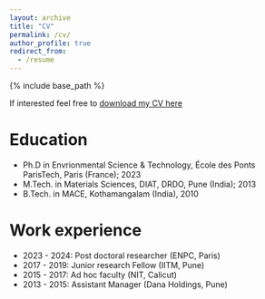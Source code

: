 ```yaml
---
layout: archive
title: "CV"
permalink: /cv/
author_profile: true
redirect_from:
  - /resume
---
```


{% include base_path %}

If interested feel free to [download my CV here](https://jerryjose7.github.io/files/Jose_cv_040624.pdf)

Education
======
- Ph.D in Envrionmental Science & Technology, École des Ponts ParisTech, Paris (France); 2023 
- M.Tech. in Materials Sciences, DIAT, DRDO, Pune (India); 2013
- B.Tech. in MACE, Kothamangalam (India), 2010


Work experience
======
- 2023 - 2024: Post doctoral researcher (ENPC, Paris)
- 2017 - 2019: Junior research Fellow (IITM, Pune)
- 2015 - 2017: Ad hoc faculty (NIT, Calicut)
- 2013 - 2015: Assistant Manager (Dana Holdings, Pune)
